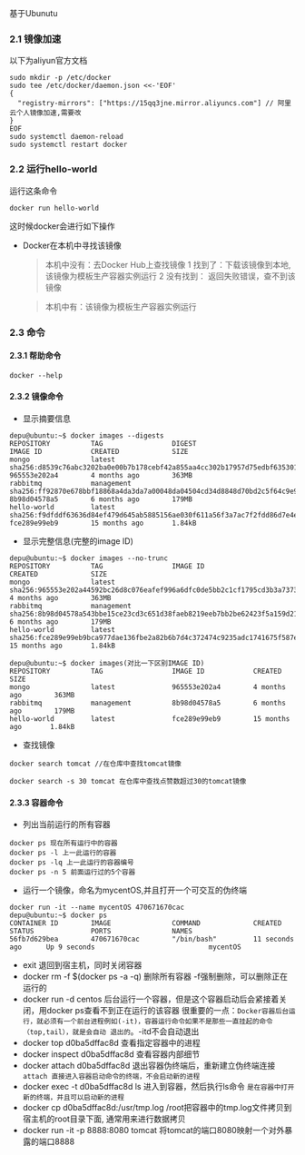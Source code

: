 基于Ubunutu
### 2.1 镜像加速
以下为aliyun官方文档
```
sudo mkdir -p /etc/docker
sudo tee /etc/docker/daemon.json <<-'EOF'
{
  "registry-mirrors": ["https://15qq3jne.mirror.aliyuncs.com"] // 阿里云个人镜像加速,需要改
}
EOF
sudo systemctl daemon-reload
sudo systemctl restart docker
``` 

### 2.2 运行hello-world
运行这条命令
```
docker run hello-world
```
这时候docker会进行如下操作
+ Docker在本机中寻找该镜像 
    >本机中没有：去Docker Hub上查找镜像
          1 找到了：下载该镜像到本地,该镜像为模板生产容器实例运行 
          2 没有找到： 返回失败错误，查不到该镜像
                      
    >本机中有：该镜像为模板生产容器实例运行   
                                                                                                                                                 
                                                                                                                                                 
### 2.3 命令

#### 2.3.1 帮助命令
```
docker --help 
```
#### 2.3.2 镜像命令
+ 显示摘要信息
```
depu@ubuntu:~$ docker images --digests
REPOSITORY          TAG                 DIGEST                                                                    IMAGE ID            CREATED             SIZE
mongo               latest              sha256:d8539c76abc3202ba0e00b7b178cebf42a855aa4cc302b17957d75edbf635301   965553e202a4        4 months ago        363MB
rabbitmq            management          sha256:ff92870e678bbf18868a4da3da7a00048da04504cd34d8848d70bd2c5f64c9e9   8b98d04578a5        6 months ago        179MB
hello-world         latest              sha256:f9dfddf63636d84ef479d645ab5885156ae030f611a56f3a7ac7f2fdd86d7e4e   fce289e99eb9        15 months ago       1.84kB
```
+ 显示完整信息(完整的image ID)
```
depu@ubuntu:~$ docker images --no-trunc
REPOSITORY          TAG                 IMAGE ID                                                                  CREATED             SIZE
mongo               latest              sha256:965553e202a44592bc26d8c076eafef996a6dfc0de5bb2c1cf1795cd3b3a7373   4 months ago        363MB
rabbitmq            management          sha256:8b98d04578a543bbe15ce23cd3c651d38faeb8219eeb7bb2be62423f5a159d21   6 months ago        179MB
hello-world         latest              sha256:fce289e99eb9bca977dae136fbe2a82b6b7d4c372474c9235adc1741675f587e   15 months ago       1.84kB

depu@ubuntu:~$ docker images(对比一下区别IMAGE ID)
REPOSITORY          TAG                 IMAGE ID            CREATED             SIZE
mongo               latest              965553e202a4        4 months ago        363MB
rabbitmq            management          8b98d04578a5        6 months ago        179MB
hello-world         latest              fce289e99eb9        15 months ago       1.84kB
```

+ 查找镜像 
```
docker search tomcat //在仓库中查找tomcat镜像 
``` 
```
docker search -s 30 tomcat 在仓库中查找点赞数超过30的tomcat镜像
```

 
#### 2.3.3 容器命令
+ 列出当前运行的所有容器
```
docker ps 现在所有运行中的容器
docker ps -l 上一此运行的容器
docker ps -lq 上一此运行的容器编号
docker ps -n 5 前面运行过的5个容器

```
+ 运行一个镜像，命名为mycentOS,并且打开一个可交互的伪终端
```
docker run -it --name mycentOS 470671670cac
depu@ubuntu:~$ docker ps
CONTAINER ID        IMAGE               COMMAND             CREATED             STATUS              PORTS               NAMES
56fb7d629bea        470671670cac        "/bin/bash"         11 seconds ago      Up 9 seconds                            mycentOS
```
+ exit 退回到宿主机，同时关闭容器
+ docker rm -f $(docker ps -a -q) 删除所有容器 -f强制删除，可以删除正在运行的
+ docker run -d centos 后台运行一个容器，但是这个容器启动后会紧接着关闭，用docker ps查看不到正在运行的该容器
  很重要的一点：`Docker容器后台运行，就必须有一个前台进程例如(-it)，容器运行命令如果不是那些一直挂起的命令（top,tail），就是会自动
  退出的`。-itd不会自动退出
+ docker top d0ba5dffac8d 查看指定容器中的进程
+ docker inspect  d0ba5dffac8d 查看容器内部细节
+ docker attach d0ba5dffac8d 退出容器伪终端后，重新建立伪终端连接 `attach 直接进入容器启动命令的终端，不会启动新的进程`
+ docker exec -t d0ba5dffac8d ls 进入到容器，然后执行ls命令  `是在容器中打开新的终端，并且可以启动新的进程`
+ docker cp d0ba5dffac8d:/usr/tmp.log /root把容器中的tmp.log文件拷贝到宿主机的root目录下面, 通常用来进行数据拷贝
+ docker run -it -p 8888:8080 tomcat 将tomcat的端口8080映射一个对外暴露的端口8888 
                                                                                                                                                   
                                                                                                                                                             